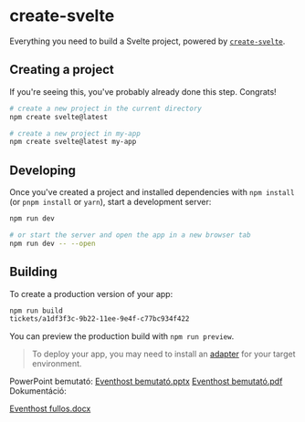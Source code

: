 # create-svelte

Everything you need to build a Svelte project, powered by [`create-svelte`](https://github.com/sveltejs/kit/tree/master/packages/create-svelte).

## Creating a project

If you're seeing this, you've probably already done this step. Congrats!

```bash
# create a new project in the current directory
npm create svelte@latest

# create a new project in my-app
npm create svelte@latest my-app
```

## Developing

Once you've created a project and installed dependencies with `npm install` (or `pnpm install` or `yarn`), start a development server:

```bash
npm run dev

# or start the server and open the app in a new browser tab
npm run dev -- --open
```

## Building

To create a production version of your app:

```bash
npm run build
tickets/a1df3f3c-9b22-11ee-9e4f-c77bc934f422
```

You can preview the production build with `npm run preview`.

> To deploy your app, you may need to install an [adapter](https://kit.svelte.dev/docs/adapters) for your target environment.






PowerPoint bemutató:
[Eventhost bemutató.pptx](https://github.com/istvan033/Eventhost/files/14746890/Eventhost.bemutato.pptx)
[Eventhost bemutató.pdf](https://github.com/istvan033/Eventhost/files/14746895/Eventhost.bemutato.pdf)
Dokumentáció:

[Eventhost fullos.docx](https://github.com/istvan033/Eventhost/files/15009174/Eventhost.fullos.docx)

